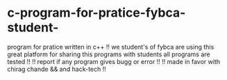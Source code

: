 # c-program-for-pratice-fybca-student-
program for pratice written in c++ !! we student's of fybca are using this great platform for sharing this programs with students all programs are tested !! 
!! report if any program gives bugg or error !! 
!! made in favor with chirag chande && and hack-tech !!

